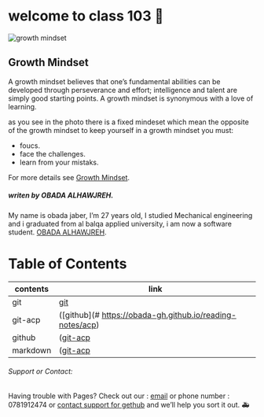 # welcome to class 103 &#128640;

![growth mindset](https://mightifier.com/wp-content/uploads/2020/11/dreamstime_m_172148280-1080x675.jpg)
## Growth Mindset

A growth mindset believes that one’s fundamental abilities can be developed through perseverance and effort; intelligence and talent are simply good starting points. A growth mindset is synonymous with a love of learning.

as you see in the photo there is a fixed mindeset which mean the opposite of the growth mindset 
to keep yourself in a growth mindset you must: 

* foucs.
* face the challenges.
* learn from your mistaks.



For more details see [Growth Mindset](https://www.atlassian.com/blog/inside-atlassian/growth-mindset).

##### *writen by OBADA ALHAWJREH.*

My name is obada jaber, I’m 27 years old, I studied Mechanical engineering and i graduated from al balqa applied university, i am now a software student. [OBADA ALHAWJREH](https://github.com/Obada-gh).

# Table of Contents
| contents     | link |
| ----------- | ----------- |
| git         | [git](https://obada-gh.github.io/reading-notes/git)       |
| git-acp   | ([github](# https://obada-gh.github.io/reading-notes/acp)        |
| github   | ([git-acp]( https://obada-gh.github.io/reading-notes/github)        |
| markdown   | ([git-acp](https://obada-gh.github.io/reading-notes/markdown)        |



###### *Support or Contact:*

Having trouble with Pages? Check out our : [email](obada7jaber7@gmail.com) or phone number : 0781912474 or [contact support for gethub](https://support.github.com/contact) and we’ll help you sort it out. &#x1F691; 	 		

